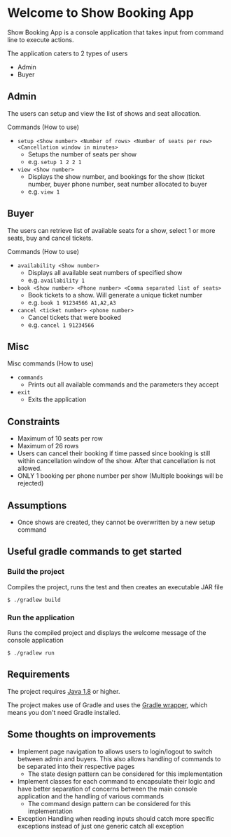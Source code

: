 # Welcome to Show Booking App

Show Booking App is a console application that takes input from command line to execute actions.

The application caters to 2 types of users
- Admin
- Buyer

## Admin

The users can setup and view the list of shows and seat allocation.

Commands (How to use)
- `setup <Show number> <Number of rows> <Number of seats per row> <Cancellation window in minutes>`
	- Setups the number of seats per show
	- e.g. `setup 1 2 2 1`
- `view <Show number>`
	- Displays the show number, and bookings for the show (ticket number, buyer phone number, seat number allocated to buyer
	- e.g. `view 1`
	
## Buyer

The users can retrieve list of available seats for a show, select 1 or more seats, buy and cancel tickets.

Commands (How to use)
- `availability <Show number>`
	- Displays all available seat numbers of specified show
	- e.g. `availability 1`
- `book <Show number> <Phone number> <Comma separated list of seats>`
	- Book tickets to a show. Will generate a unique ticket number
	- e.g. `book 1 91234566 A1,A2,A3`
- `cancel <ticket number> <phone number>`
	- Cancel tickets that were booked
	- e.g. `cancel 1 91234566`

## Misc

Misc commands (How to use)
- `commands`
	- Prints out all available commands and the parameters they accept
- `exit`
	- Exits the application

## Constraints
- Maximum of 10 seats per row
- Maximum of 26 rows
- Users can cancel their booking if time passed since booking is still within cancellation window of the show. After that cancellation is not allowed.
- ONLY 1 booking per phone number per show (Multiple bookings will be rejected)

## Assumptions
- Once shows are created, they cannot be overwritten by a new setup command

## Useful gradle commands to get started

### Build the project

Compiles the project, runs the test and then creates an executable JAR file

```console
$ ./gradlew build
```

### Run the application

Runs the compiled project and displays the welcome message of the console application

```console
$ ./gradlew run
```

## Requirements

The project requires [Java 1.8](http://www.oracle.com/technetwork/java/javase/downloads/jdk8-downloads-2133151.html) or
higher.

The project makes use of Gradle and uses
the [Gradle wrapper](https://docs.gradle.org/current/userguide/gradle_wrapper.html), which means you don't need Gradle
installed.

## Some thoughts on improvements
- Implement page navigation to allows users to login/logout to switch between admin and buyers. This also allows handling of commands to be separated into their respective pages
	- The state design pattern can be considered for this implementation
- Implement classes for each command to encapsulate their logic and have better separation of concerns between the main console application and the handling of various commands
	- The command design pattern can be considered for this implementation
- Exception Handling when reading inputs should catch more specific exceptions instead of just one generic catch all exception
